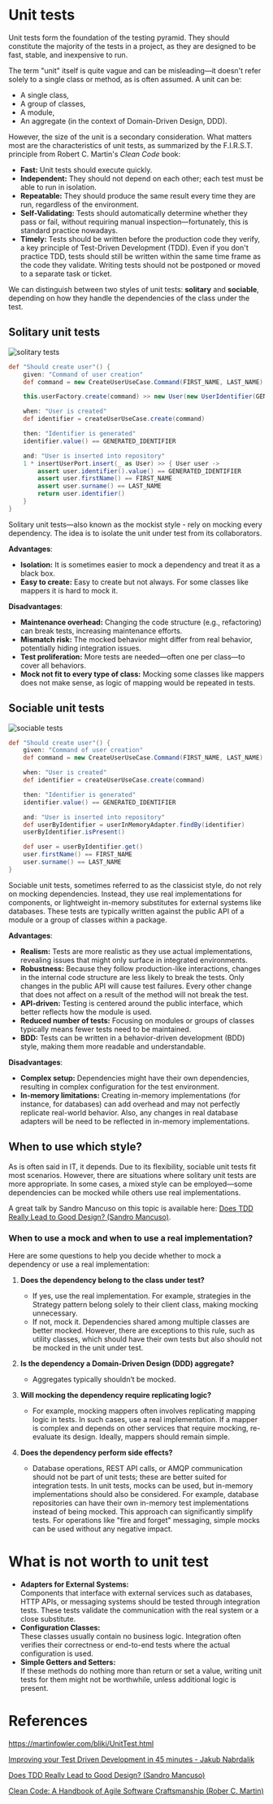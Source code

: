 # Unit tests

Unit tests form the foundation of the testing pyramid. They should constitute the majority of the tests in a project, as they are designed to be fast, stable, and inexpensive to run.

The term "unit" itself is quite vague and can be misleading—it doesn't refer solely to a single class or method, as is often assumed. A unit can be:
- A single class,
- A group of classes,
- A module,
- An aggregate (in the context of Domain-Driven Design, DDD).

However, the size of the unit is a secondary consideration. What matters most are the characteristics of unit tests, as summarized by the F.I.R.S.T. principle from Robert C. Martin's *Clean Code* book:
- **Fast:** Unit tests should execute quickly.
- **Independent:** They should not depend on each other; each test must be able to run in isolation.
- **Repeatable:** They should produce the same result every time they are run, regardless of the environment.
- **Self-Validating:** Tests should automatically determine whether they pass or fail, without requiring manual inspection—fortunately, this is standard practice nowadays.
- **Timely:** Tests should be written before the production code they verify, a key principle of Test-Driven Development (TDD). Even if you don't practice TDD, tests should still be written within the same time frame as the code they validate. Writing tests should not be postponed or moved to a separate task or ticket.

We can distinguish between two styles of unit tests: **solitary** and **sociable**, depending on how they handle the dependencies of the class under the test.

## Solitary unit tests

![solitary tests](solitary_unit_test.png)

```groovy
def "Should create user"() {
    given: "Command of user creation"
    def command = new CreateUserUseCase.Command(FIRST_NAME, LAST_NAME)

    this.userFactory.create(command) >> new User(new UserIdentifier(GENERATED_IDENTIFIER), FIRST_NAME, LAST_NAME)

    when: "User is created"
    def identifier = createUserUseCase.create(command)

    then: "Identifier is generated"
    identifier.value() == GENERATED_IDENTIFIER

    and: "User is inserted into repository"
    1 * insertUserPort.insert(_ as User) >> { User user ->
        assert user.identifier().value() == GENERATED_IDENTIFIER
        assert user.firstName() == FIRST_NAME
        assert user.surname() == LAST_NAME
        return user.identifier()
    }
}
```

Solitary unit tests—also known as the mockist style - rely on mocking every dependency. The idea is to isolate the unit
under test from its collaborators.

**Advantages**:

- **Isolation:** It is sometimes easier to mock a dependency and treat it as a black box.
- **Easy to create:** Easy to create but not always. For some classes like mappers it is hard to mock it.

**Disadvantages**:

- **Maintenance overhead:** Changing the code structure (e.g., refactoring) can break tests, increasing maintenance
  efforts.
- **Mismatch risk:** The mocked behavior might differ from real behavior, potentially hiding integration issues.
- **Test proliferation:** More tests are needed—often one per class—to cover all behaviors.
- **Mock not fit to every type of class:** Mocking some classes like mappers does not make sense, as logic of mapping
  would be repeated in tests.

## Sociable unit tests

![sociable tests](sociable_unit_test.png)

```groovy
def "Should create user"() {
    given: "Command of user creation"
    def command = new CreateUserUseCase.Command(FIRST_NAME, LAST_NAME)

    when: "User is created"
    def identifier = createUserUseCase.create(command)

    then: "Identifier is generated"
    identifier.value() == GENERATED_IDENTIFIER

    and: "User is inserted into repository"
    def userByIdentifier = userInMemoryAdapter.findBy(identifier)
    userByIdentifier.isPresent()

    def user = userByIdentifier.get()
    user.firstName() == FIRST_NAME
    user.surname() == LAST_NAME
}
```

Sociable unit tests, sometimes referred to as the classicist style, do not rely on mocking dependencies. Instead, they
use real implementations for components, or lightweight in-memory substitutes for external systems like databases. These
tests are typically written against the public API of a module or a group of classes within a package.

**Advantages**:

- **Realism:** Tests are more realistic as they use actual implementations, revealing issues that might only surface in
  integrated environments.
- **Robustness:** Because they follow production-like interactions, changes in the internal code structure are less
  likely to break the tests. Only changes in the public API will cause test failures. Every other change that does not
  affect on a result of the method will not break the test.
- **API-driven:** Testing is centered around the public interface, which better reflects how the module is used.
- **Reduced number of tests:** Focusing on modules or groups of classes typically means fewer tests need to be
  maintained.
- **BDD:** Tests can be written in a behavior-driven development (BDD) style, making them more readable and
  understandable.

**Disadvantages**:

- **Complex setup:** Dependencies might have their own dependencies, resulting in complex configuration for the test
  environment.
- **In-memory limitations:** Creating in-memory implementations (for instance, for databases) can add overhead and may
  not perfectly replicate real-world behavior. Also, any changes in real database adapters will be need to be reflected
  in in-memory implementations.

## When to use which style?

As is often said in IT, it depends. Due to its flexibility, sociable unit tests fit most scenarios. However, there are
situations where solitary unit tests are more appropriate. In some cases, a mixed style can be employed—some
dependencies can be mocked while others use real implementations.

A great talk by Sandro Mancuso on this topic is available
here: [Does TDD Really Lead to Good Design? (Sandro Mancuso)](https://youtu.be/KyFVA4Spcgg?si=S5eOo9rR9g4rYP_e).

### When to use a mock and when to use a real implementation?

Here are some questions to help you decide whether to mock a dependency or use a real implementation:

1. **Does the dependency belong to the class under test?**
    - If yes, use the real implementation. For example, strategies in the Strategy pattern belong solely to their client
      class, making mocking unnecessary.
    - If not, mock it. Dependencies shared among multiple classes are better mocked. However, there are exceptions to
      this rule, such as utility classes, which should have their own tests but also should not be mocked in the unit
      under test.

2. **Is the dependency a Domain-Driven Design (DDD) aggregate?**
    - Aggregates typically shouldn’t be mocked.

3. **Will mocking the dependency require replicating logic?**
    - For example, mocking mappers often involves replicating mapping logic in tests. In such cases, use a real
      implementation. If a mapper is complex and depends on other services that require mocking, re-evaluate its design.
      Ideally, mappers should remain simple.

4. **Does the dependency perform side effects?**
    - Database operations, REST API calls, or AMQP communication should not be part of unit tests; these are better
      suited for integration tests. In unit tests, mocks can be used, but in-memory implementations should also be
      considered. For example, database repositories can have their own in-memory test implementations instead of being
      mocked. This approach can significantly simplify tests. For operations like "fire and forget" messaging, simple
      mocks can be used without any negative impact.

# What is not worth to unit test

- **Adapters for External Systems:**  
  Components that interface with external services such as databases, HTTP APIs, or messaging systems should be tested
  through integration tests. These tests validate the communication with the real system or a close substitute.
- **Configuration Classes:**  
  These classes usually contain no business logic. Integration often verifies their correctness or end-to-end
  tests where the actual configuration is used.
- **Simple Getters and Setters:**  
  If these methods do nothing more than return or set a value, writing unit tests for them might not be worthwhile,
  unless additional logic is present.

# References

https://martinfowler.com/bliki/UnitTest.html

[Improving your Test Driven Development in 45 minutes - Jakub Nabrdalik](https://www.youtube.com/watch?v=2vEoL3Irgiw)

[Does TDD Really Lead to Good Design? (Sandro Mancuso)](https://youtu.be/KyFVA4Spcgg?si=S5eOo9rR9g4rYP_e)

[Clean Code: A Handbook of Agile Software Craftsmanship (Rober C. Martin)](https://www.amazon.pl/Clean-Code-Handbook-Software-Craftsmanship/dp/0132350882)